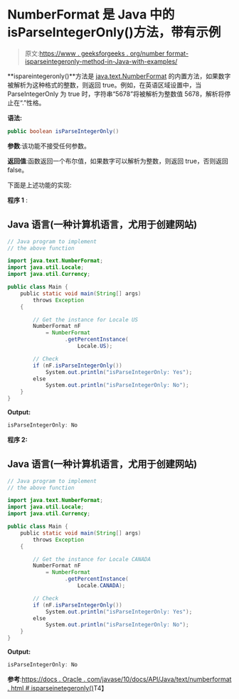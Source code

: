 # NumberFormat 是 Java 中的 isParseIntegerOnly()方法，带有示例

> 原文:[https://www . geeksforgeeks . org/number format-isparseintegeronly-method-in-Java-with-examples/](https://www.geeksforgeeks.org/numberformat-isparseintegeronly-method-in-java-with-examples/)

**ispareintegeronly()**方法是 [java.text.NumberFormat](https://www.geeksforgeeks.org/numberformat-class-java/) 的内置方法，如果数字被解析为这种格式的整数，则返回 true。例如，在英语区域设置中，当 ParseIntegerOnly 为 true 时，字符串“5678”将被解析为整数值 5678，解析将停止在“.”性格。

**语法:**

```java
public boolean isParseIntegerOnly()
```

**参数**:该功能不接受任何参数。

**返回值**:函数返回一个布尔值，如果数字可以解析为整数，则返回 true，否则返回 false。

下面是上述功能的实现:

**程序 1** :

## Java 语言(一种计算机语言，尤用于创建网站)

```java
// Java program to implement
// the above function

import java.text.NumberFormat;
import java.util.Locale;
import java.util.Currency;

public class Main {
    public static void main(String[] args)
        throws Exception
    {

        // Get the instance for Locale US
        NumberFormat nF
            = NumberFormat
                  .getPercentInstance(
                      Locale.US);

        // Check
        if (nF.isParseIntegerOnly())
            System.out.println("isParseIntegerOnly: Yes");
        else
            System.out.println("isParseIntegerOnly: No");
    }
}
```

**Output:** 

```java
isParseIntegerOnly: No
```

**程序 2:**

## Java 语言(一种计算机语言，尤用于创建网站)

```java
// Java program to implement
// the above function

import java.text.NumberFormat;
import java.util.Locale;
import java.util.Currency;

public class Main {
    public static void main(String[] args)
        throws Exception
    {

        // Get the instance for Locale CANADA
        NumberFormat nF
            = NumberFormat
                  .getPercentInstance(
                      Locale.CANADA);

        // Check
        if (nF.isParseIntegerOnly())
            System.out.println("isParseIntegerOnly: Yes");
        else
            System.out.println("isParseIntegerOnly: No");
    }
}
```

**Output:** 

```java
isParseIntegerOnly: No
```

**参考**:[https://docs . Oracle . com/javase/10/docs/API/Java/text/numberformat . html # isparseinetegeronly()](https://docs.oracle.com/javase/10/docs/api/java/text/NumberFormat.html#isParseIntegerOnly())T4】